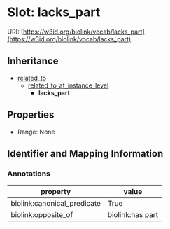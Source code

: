 # Slot: lacks_part

URI: [https://w3id.org/biolink/vocab/lacks_part](https://w3id.org/biolink/vocab/lacks_part)




## Inheritance

* [related_to](related_to.md)
    * [related_to_at_instance_level](related_to_at_instance_level.md)
        * **lacks_part**



## Properties

 * Range: None



## Identifier and Mapping Information





### Annotations

| property | value |
| --- | --- |
| biolink:canonical_predicate | True |
| biolink:opposite_of | biolink:has part |


